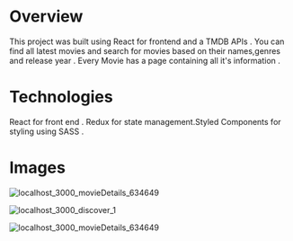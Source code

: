 # Overview
This project was built using React for frontend and a TMDB APIs . You can find all latest movies and search for movies based on their names,genres and release year .
Every Movie has a page containing all it's information .
# Technologies
React for front end . Redux for state management.Styled Components for styling using SASS . 
# Images
![localhost_3000_movieDetails_634649](https://user-images.githubusercontent.com/64036214/147957943-9aae3393-065e-44c0-b77e-accc94314d91.png)

![localhost_3000_discover_1](https://user-images.githubusercontent.com/64036214/147957330-af876497-9e38-43e0-8a51-1054260269cc.png)

![localhost_3000_movieDetails_634649](https://user-images.githubusercontent.com/64036214/147958978-2406e270-c811-453c-8e65-e15493d824f8.png)
